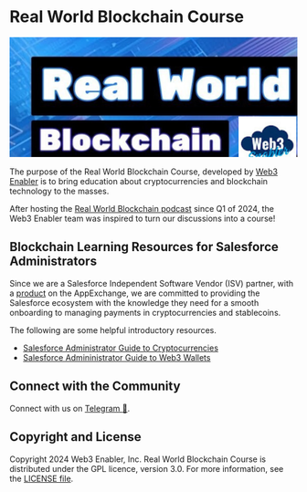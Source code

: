 # Real World Blockchain Course

![](assets/images/real-world-blockchain.png)


The purpose of the Real World Blockchain Course, developed by [Web3 Enabler](https://web3enabler.com) is to bring education about cryptocurrencies and blockchain technology to the masses.

After hosting the [Real World Blockchain podcast](https://www.youtube.com/playlist?list=PLt68TvyH77C0V4z6asL2OOJqrCuSguHiq) since Q1 of 2024, the Web3 Enabler team was inspired to turn our discussions into a course!

## Blockchain Learning Resources for Salesforce Administrators

Since we are a Salesforce Independent Software Vendor (ISV) partner, with a [product](https://appexchange.salesforce.com/appxListingDetail?listingId=ee4c011b-7a5b-4a50-91fb-f28049390858) on the AppExchange, we are committed to providing the Salesforce ecosystem with the knowledge they need for a smooth onboarding to managing payments in cryptocurrencies and stablecoins.

The following are some helpful introductory resources.

* [Salesforce Administrator Guide to Cryptocurrencies](assets/_Web3%20Enabler%20Salesforce%20Administrator%20Guide%20to%20Cryptocurrencies.pdf)
* [Salesforce Admininistrator Guide to Web3 Wallets](assets/_Web3%20Enabler%20Salesforce%20Admininistrator%20Guide%20to%20Web3%20Wallets.pdf)

## Connect with the Community

Connect with us on [Telegram :postbox:](https://t.me/web3enabler).

## Copyright and License

Copyright 2024 Web3 Enabler, Inc.  Real World Blockchain Course is distributed under the GPL licence, version 3.0.  For more information, see the [LICENSE file](LICENSE).
